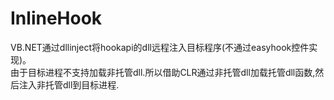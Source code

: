 # InlineHook

VB.NET通过dllinject将hookapi的dll远程注入目标程序(不通过easyhook控件实现)。   
由于目标进程不支持加载非托管dll.所以借助CLR通过非托管dll加载托管dll函数,然后注入非托管dll到目标进程.     

